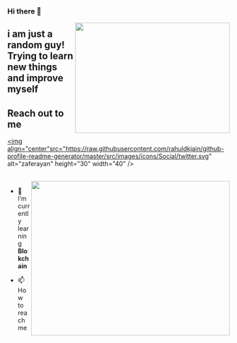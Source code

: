 ### Hi there 👋

<img src="https://media.giphy.com/media/kiJEGxbplHfT5zkCDJ/giphy.gif" align="right" width="350" height="250"> 

##  i am just a random guy! Trying to learn new things and improve myself


## Reach out to me

<a href="[[https://twitter.com/Ahmetca44340994]]" target="blank"><img align="center"src="https://raw.githubusercontent.com/rahuldkjain/github-profile-readme-generator/master/src/images/icons/Social/twitter.svg" alt="zaferayan" height="30" width="40" /></a>


<br />



<img src="https://github-readme-stats.vercel.app/api?username=DrunkLizard&show_icons=true&theme=highcontrast" align="right" width="450" height="350" >


- 🌱 I’m currently learning **Blokchain**

- 📫 How to reach me 
